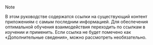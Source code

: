 > [!NOTE]
> В этом руководстве содержатся ссылки на существующий контент приложениям с самым последним информацией. Для обеспечения оптимальной обучения взаимодействия переходить по ссылкам в изучении и применить. Если ссылка не будет помечено как «Дополнительные сведения», можно рассмотреть необязательно.
